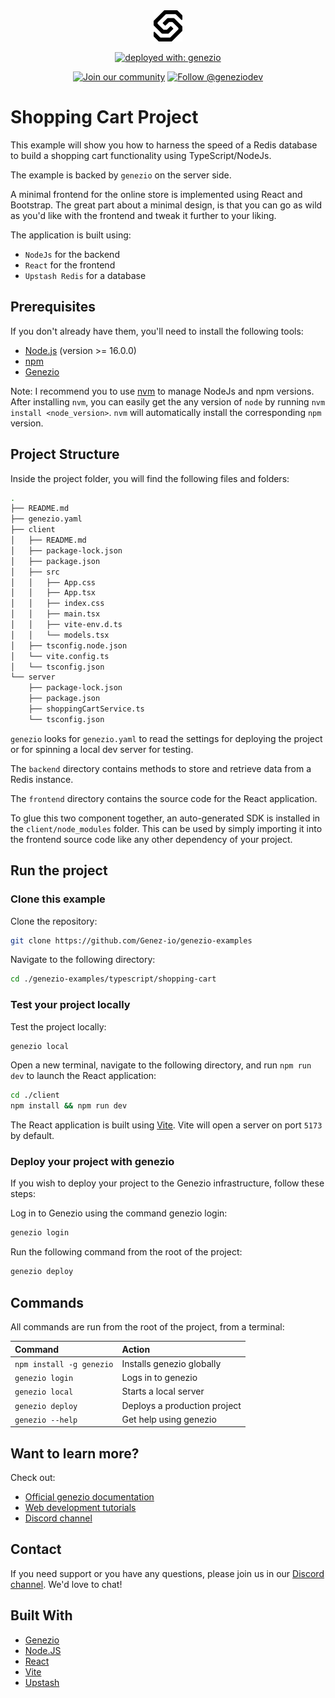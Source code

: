 <div align="center"> <a href="https://genezio.com/">

<picture>
  <source media="(prefers-color-scheme: dark)" srcset="https://github.com/genez-io/graphics/raw/HEAD/svg/Icon_Genezio_White.svg">
  <source media="(prefers-color-scheme: light)" srcset="https://github.com/genez-io/graphics/raw/HEAD/svg/Icon_Genezio_Black.svg">
  <img alt="genezio logo" src="https://github.com/genez-io/graphics/raw/HEAD/svg/Icon_Genezio_Black.svg" style="max-height: 50px;">
</picture>

</div>

<div align="center">

[![deployed with: genezio](https://img.shields.io/badge/deployed_with-genezio-6742c1.svg?labelColor=62C353&style=flat)](https://github.com/genez-io/genezio)

[![Join our community](https://img.shields.io/discord/1024296197575422022?style=social&label=Join%20our%20community%20&logo=discord&labelColor=6A7EC2)](https://discord.gg/uc9H5YKjXv)
[![Follow @geneziodev](https://img.shields.io/twitter/url/https/twitter.com/geneziodev.svg?style=social&label=Follow%20%40geneziodev)](https://twitter.com/geneziodev)

</div>

# Shopping Cart Project

This example will show you how to harness the speed of a Redis database to build a shopping cart functionality using TypeScript/NodeJs.

The example is backed by `genezio` on the server side.

A minimal frontend for the online store is implemented using React and Bootstrap.
The great part about a minimal design, is that you can go as wild as you'd like with the frontend and tweak it further to your liking.

The application is built using:
 * `NodeJs` for the backend
 * `React` for the frontend
 * `Upstash Redis` for a database

## Prerequisites

If you don't already have them, you'll need to install the following tools:
- [Node.js](https://nodejs.org/en/download/current) (version >= 16.0.0)
- [npm](https://docs.npmjs.com/downloading-and-installing-node-js-and-npm)
- [Genezio](https://genezio.com)

Note: I recommend you to use [nvm](https://github.com/nvm-sh/nvm#installing-and-updating) to manage NodeJs and npm versions.
After installing `nvm`, you can easily get the any version of `node` by running `nvm install <node_version>`.
`nvm` will automatically install the corresponding `npm` version.

## Project Structure

Inside the project folder, you will find the following files and folders:

```bash
.
├── README.md
├── genezio.yaml
├── client
│   ├── README.md
│   ├── package-lock.json
│   ├── package.json
│   ├── src
│   │   ├── App.css
│   │   ├── App.tsx
│   │   ├── index.css
│   │   ├── main.tsx
│   │   ├── vite-env.d.ts
│   │   └── models.tsx
│   ├── tsconfig.node.json
│   └── vite.config.ts
│   └── tsconfig.json
└── server
    ├── package-lock.json
    ├── package.json
    ├── shoppingCartService.ts
    └── tsconfig.json
```

`genezio` looks for `genezio.yaml` to read the settings for deploying the project or for spinning a local dev server for testing.

The `backend` directory contains methods to store and retrieve data from a Redis instance.

The `frontend` directory contains the source code for the React application.

To glue this two component together, an auto-generated SDK is installed in the `client/node_modules` folder.
This can be used by simply importing it into the frontend source code like any other dependency of your project.


## Run the project

### Clone this example

Clone the repository:
```bash
git clone https://github.com/Genez-io/genezio-examples
```

Navigate to the following directory:
```bash
cd ./genezio-examples/typescript/shopping-cart
```

### Test your project locally

Test the project locally:
```bash
genezio local
```

Open a new terminal, navigate to the following directory, and run `npm run dev` to launch the React application:
```bash
cd ./client
npm install && npm run dev
```

The React application is built using [Vite](https://vitejs.dev/). Vite will open a server on port `5173` by default.

### Deploy your project with genezio

If you wish to deploy your project to the Genezio infrastructure, follow these steps:

Log in to Genezio using the command genezio login:
```bash
genezio login
```

Run the following command from the root of the project:
```bash
genezio deploy
```

## Commands

All commands are run from the root of the project, from a terminal:

| Command                   | Action                                           |
| :------------------------ | :----------------------------------------------- |
| `npm install -g genezio`  | Installs genezio globally                        |
| `genezio login`           | Logs in to genezio                               |
| `genezio local`           | Starts a local server                            |
| `genezio deploy`          | Deploys a production project                     |
| `genezio --help`          | Get help using genezio                           |


## Want to learn more?

Check out:
- [Official genezio documentation](https://genezio.com/docs)
- [Web development tutorials](https://genezio.com/blog)
- [Discord channel](https://discord.gg/uc9H5YKjXv)

## Contact

If you need support or you have any questions, please join us in our [Discord channel](https://discord.gg/uc9H5YKjXv). We'd love to chat!

## Built With
- [Genezio](https://genezio.com/)
- [Node.JS](https://nodejs.org/en/)
- [React](https://reactjs.org/)
- [Vite](https://vitejs.dev/)
- [Upstash](https://upstash.com/)
